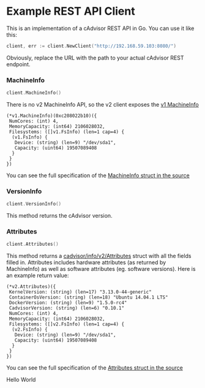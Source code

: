 # Example REST API Client

This is an implementation of a cAdvisor REST API in Go.  You can use it like this:

```go
client, err := client.NewClient("http://192.168.59.103:8080/")
```

Obviously, replace the URL with the path to your actual cAdvisor REST endpoint.


### MachineInfo

```go
client.MachineInfo()
```

There is no v2 MachineInfo API, so the v2 client exposes the [v1 MachineInfo](../../info/v1/machine.go#L131)

```
(*v1.MachineInfo)(0xc208022b10)({
 NumCores: (int) 4,
 MemoryCapacity: (int64) 2106028032,
 Filesystems: ([]v1.FsInfo) (len=1 cap=4) {
  (v1.FsInfo) {
   Device: (string) (len=9) "/dev/sda1",
   Capacity: (uint64) 19507089408
  }
 }
})
```

You can see the full specification of the [MachineInfo struct in the source](../../info/v1/machine.go#L131)

### VersionInfo

```go
client.VersionInfo()
```

This method returns the cAdvisor version.

### Attributes

```go
client.Attributes()
```

This method returns a [cadvisor/info/v2/Attributes](../../info/v2/machine.go#L24) struct with all the fields filled in. Attributes includes hardware attributes (as returned by MachineInfo) as well as software attributes (eg. software versions). Here is an example return value:

```
(*v2.Attributes)({
 KernelVersion: (string) (len=17) "3.13.0-44-generic"
 ContainerOsVersion: (string) (len=18) "Ubuntu 14.04.1 LTS"
 DockerVersion: (string) (len=9) "1.5.0-rc4"
 CadvisorVersion: (string) (len=6) "0.10.1"
 NumCores: (int) 4,
 MemoryCapacity: (int64) 2106028032,
 Filesystems: ([]v2.FsInfo) (len=1 cap=4) {
  (v2.FsInfo) {
   Device: (string) (len=9) "/dev/sda1",
   Capacity: (uint64) 19507089408
  }
 }
})
```

You can see the full specification of the [Attributes struct in the source](../../info/v2/machine.go#L24)

Hello World

